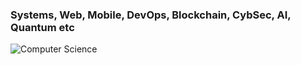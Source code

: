 <h3><b>Systems, Web, Mobile, DevOps, Blockchain, CybSec, AI, Quantum etc</b></h3>


![Computer Science](https://github.com/user-attachments/assets/f07e891d-b620-4e2d-8fc9-1a0690582590)
